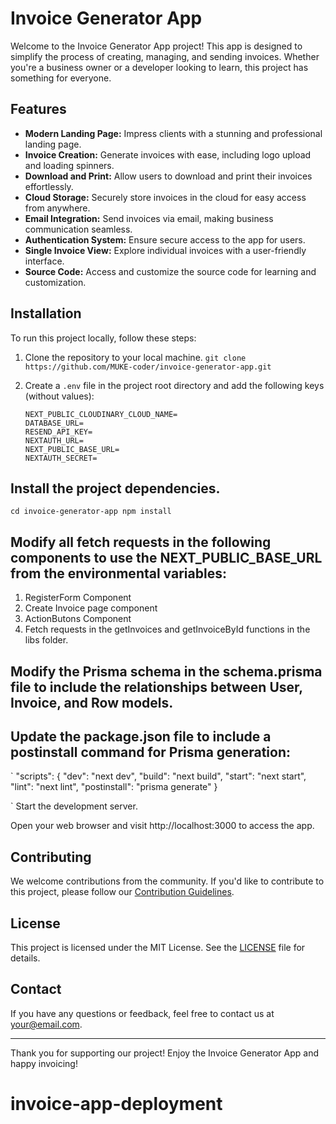 # Invoice Generator App

Welcome to the Invoice Generator App project! This app is designed to simplify the process of creating, managing, and sending invoices. Whether you're a business owner or a developer looking to learn, this project has something for everyone.

## Features

- **Modern Landing Page:** Impress clients with a stunning and professional landing page.
- **Invoice Creation:** Generate invoices with ease, including logo upload and loading spinners.
- **Download and Print:** Allow users to download and print their invoices effortlessly.
- **Cloud Storage:** Securely store invoices in the cloud for easy access from anywhere.
- **Email Integration:** Send invoices via email, making business communication seamless.
- **Authentication System:** Ensure secure access to the app for users.
- **Single Invoice View:** Explore individual invoices with a user-friendly interface.
- **Source Code:** Access and customize the source code for learning and customization.

## Installation

To run this project locally, follow these steps:

1. Clone the repository to your local machine.
   `git clone https://github.com/MUKE-coder/invoice-generator-app.git`
2. Create a `.env` file in the project root directory and add the following keys (without values):

   ```dotenv
   NEXT_PUBLIC_CLOUDINARY_CLOUD_NAME=
   DATABASE_URL=
   RESEND_API_KEY=
   NEXTAUTH_URL=
   NEXT_PUBLIC_BASE_URL=
   NEXTAUTH_SECRET=

   ```

## Install the project dependencies.

`cd invoice-generator-app
npm install`

## Modify all fetch requests in the following components to use the NEXT_PUBLIC_BASE_URL from the environmental variables:

1. RegisterForm Component
2. Create Invoice page component
3. ActionButons Component
4. Fetch requests in the getInvoices and getInvoiceById functions in the libs folder.

## Modify the Prisma schema in the schema.prisma file to include the relationships between User, Invoice, and Row models.

## Update the package.json file to include a postinstall command for Prisma generation:

`
"scripts": {
"dev": "next dev",
"build": "next build",
"start": "next start",
"lint": "next lint",
"postinstall": "prisma generate"
}

`
Start the development server.

Open your web browser and visit http://localhost:3000 to access the app.

## Contributing

We welcome contributions from the community. If you'd like to contribute to this project, please follow our [Contribution Guidelines](CONTRIBUTING.md).

## License

This project is licensed under the MIT License. See the [LICENSE](LICENSE) file for details.

## Contact

If you have any questions or feedback, feel free to contact us at your@email.com.

---

Thank you for supporting our project! Enjoy the Invoice Generator App and happy invoicing!
# invoice-app-deployment
